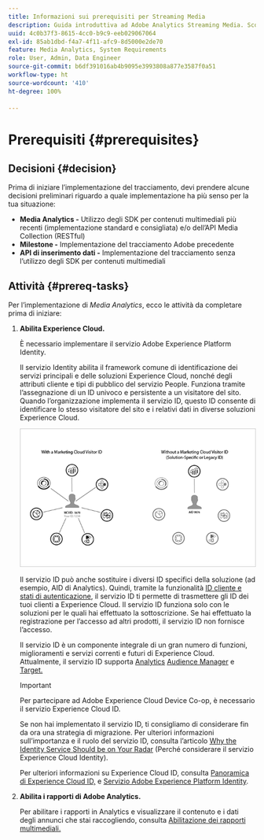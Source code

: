 ```yaml
---
title: Informazioni sui prerequisiti per Streaming Media
description: Guida introduttiva ad Adobe Analytics Streaming Media. Scopri cosa serve per implementare Adobe Analytics for Streaming Media.
uuid: 4c0b37f3-8615-4cc0-b9c9-eeb029067064
exl-id: 85ab1dbd-f4a7-4f11-afc9-8d5000e2de70
feature: Media Analytics, System Requirements
role: User, Admin, Data Engineer
source-git-commit: b6df391016ab4b9095e3993808a877e3587f0a51
workflow-type: ht
source-wordcount: '410'
ht-degree: 100%

---
```


# Prerequisiti {#prerequisites}

## Decisioni {#decision}

Prima di iniziare l’implementazione del tracciamento, devi prendere alcune decisioni preliminari riguardo a quale implementazione ha più senso per la tua situazione:

* **Media Analytics -** Utilizzo degli SDK per contenuti multimediali più recenti (implementazione standard e consigliata) e/o dell’API Media Collection (RESTful)
* **Milestone -** Implementazione del tracciamento Adobe precedente
* **API di inserimento dati -** Implementazione del tracciamento senza l’utilizzo degli SDK per contenuti multimediali

## Attività {#prereq-tasks}

Per l’implementazione di *Media Analytics*, ecco le attività da completare prima di iniziare:

1. **Abilita Experience Cloud.**

   È necessario implementare il servizio Adobe Experience Platform Identity.

   Il servizio Identity abilita il framework comune di identificazione dei servizi principali e delle soluzioni Experience Cloud, nonché degli attributi cliente e tipi di pubblico del servizio People. Funziona tramite l’assegnazione di un ID univoco e persistente a un visitatore del sito. Quando l’organizzazione implementa il servizio ID, questo ID consente di identificare lo stesso visitatore del sito e i relativi dati in diverse soluzioni Experience Cloud.

   ![](assets/mc_id_service_graphic.png)

   Il servizio ID può anche sostituire i diversi ID specifici della soluzione (ad esempio, AID di Analytics). Quindi, tramite la funzionalità [ID cliente e stati di autenticazione](https://experienceleague.adobe.com/docs/id-service/using/reference/authenticated-state.html?lang=it), il servizio ID ti permette di trasmettere gli ID dei tuoi clienti a Experience Cloud. Il servizio ID funziona solo con le soluzioni per le quali hai effettuato la sottoscrizione. Se hai effettuato la registrazione per l’accesso ad altri prodotti, il servizio ID non fornisce l’accesso.

   Il servizio ID è un componente integrale di un gran numero di funzioni, miglioramenti e servizi correnti e futuri di Experience Cloud. Attualmente, il servizio ID supporta [Analytics](https://www.adobe.com/it/marketing-cloud/web-analytics.html) [Audience Manager](https://www.adobe.com/it/marketing-cloud/data-management-platform.html) e [Target.](https://www.adobe.com/it/marketing-cloud/testing-targeting.html)

   >[!IMPORTANT]
   >
   >Per partecipare ad Adobe Experience Cloud Device Co-op, è necessario il servizio Experience Cloud ID.

   Se non hai implementato il servizio ID, ti consigliamo di considerare fin da ora una strategia di migrazione. Per ulteriori informazioni sull’importanza e il ruolo del servizio ID, consulta l’articolo [Why the Identity Service Should be on Your Radar](https://theblog.adobe.com/why-new-adobe-marketing-cloud-id-service-should-be-on-your-radar/) (Perché considerare il servizio Experience Cloud Identity).

   Per ulteriori informazioni su Experience Cloud ID, consulta [Panoramica di Experience Cloud ID,](https://experienceleague.adobe.com/docs/id-service/using/intro/overview.html?lang=it) e [Servizio Adobe Experience Platform Identity](https://experienceleague.adobe.com/docs/id-service/using/home.html?lang=it).

1. **Abilita i rapporti di Adobe Analytics.**

   Per abilitare i rapporti in Analytics e visualizzare il contenuto e i dati degli annunci che stai raccogliendo, consulta [Abilitazione dei rapporti multimediali.](/help/media-reports/media-reports-enable.md)
